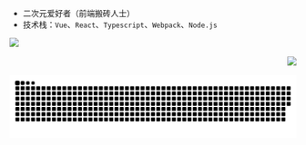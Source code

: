 - 二次元爱好者（前端搬砖人士）
- 技术栈：`Vue`、`React`、`Typescript`、`Webpack`、`Node.js`

 <img src="https://github-readme-stats.vercel.app/api?username=diy4869&show_icons=true&text_color=24292e&bg_color=ffffff&hide_title=true">

<p align="right">
<img src="https://visitor-badge.glitch.me/badge?page_id=diy4869.otaku-ui" />
</p>

![snake gif](https://github.com/qianxi0410/qianxi0410/blob/output/github-contribution-grid-snake.svg)
